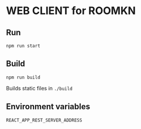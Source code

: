 # WEB CLIENT for ROOMKN

## Run

`npm run start`

## Build

`npm run build`

Builds static files in `./build`

## Environment variables

`REACT_APP_REST_SERVER_ADDRESS`

